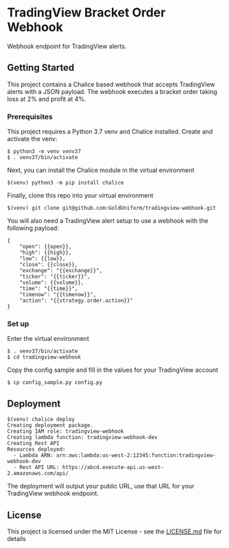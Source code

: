 # TradingView Bracket Order Webhook

Webhook endpoint for TradingView alerts.

## Getting Started

This project contains a Chalice based webhook that accepts TradingView alerts with a JSON payload. The webhook executes a bracket order taking loss at 2% and profit at 4%.

### Prerequisites

This project requires a Python 3.7 venv and Chalice installed. Create and activate the venv:

```
$ python3 -m venv venv37
$ . venv37/bin/activate
```

Next, you can install the Chalice module in the virtual environment

```
$(venv) python3 -m pip install chalice
```

Finally, clone this repo into your virtual environment

```
$(venv) git clone git@github.com:GoldUniform/tradingview-webhook.git
```

You will also need a TradingView alert setup to use a webhook with the following payload:

```
{
    "open": {{open}},
    "high": {{high}},
    "low": {{low}},
    "close": {{close}},
    "exchange": "{{exchange}}",
    "ticker": "{{ticker}}",
    "volume": {{volume}},
    "time": "{{time}}",
    "timenow": "{{timenow}}",
    "action": "{{strategy.order.action}}"
}
```

### Set up

Enter the virtual environment

```
$ . venv37/bin/activate
$ cd tradingview-webhook
```

Copy the config sample and fill in the values for your TradingView account

```
$ cp config_sample.py config.py
```

## Deployment

```
$(venv) chalice deploy
Creating deployment package.
Creating IAM role: tradingview-webhook
Creating lambda function: tradingview-webhook-dev
Creating Rest API
Resources deployed:
  - Lambda ARN: arn:aws:lambda:us-west-2:12345:function:tradingview-webhook-dev
  - Rest API URL: https://abcd.execute-api.us-west-2.amazonaws.com/api/
```

The deployment will output your public URL, use that URL for your TradingView webhook endpoint.

## License

This project is licensed under the MIT License - see the [LICENSE.md](LICENSE.md) file for details